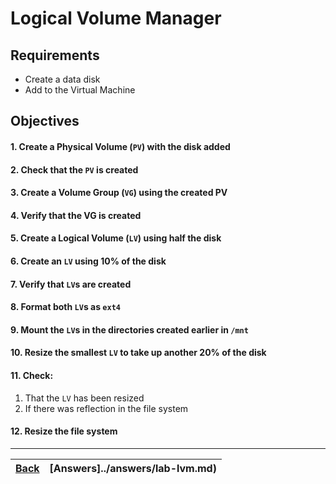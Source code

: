 # Logical Volume Manager

## Requirements

* Create a data disk
* Add to the Virtual Machine

## Objectives

#### 1. Create a Physical Volume (`PV`) with the disk added
#### 2. Check that the ```PV``` is created
#### 3. Create a Volume Group (```VG```) using the created PV
#### 4. Verify that the VG is created
#### 5. Create a Logical Volume (```LV```) using half the disk
#### 6. Create an ```LV``` using 10% of the disk
#### 7. Verify that ```LV```s are created
#### 8. Format both ```LV```s as ```ext4```
#### 9. Mount the ```LV```s in the directories created earlier in ```/mnt```
#### 10. Resize the smallest ```LV``` to take up another 20% of the disk
#### 11. Check:
1. That the ```LV``` has been resized
2. If there was reflection in the file system
#### 12. Resize the file system

---

[Back](../README.md)| [Answers]../answers/lab-lvm.md) | 
:----- |:-----


